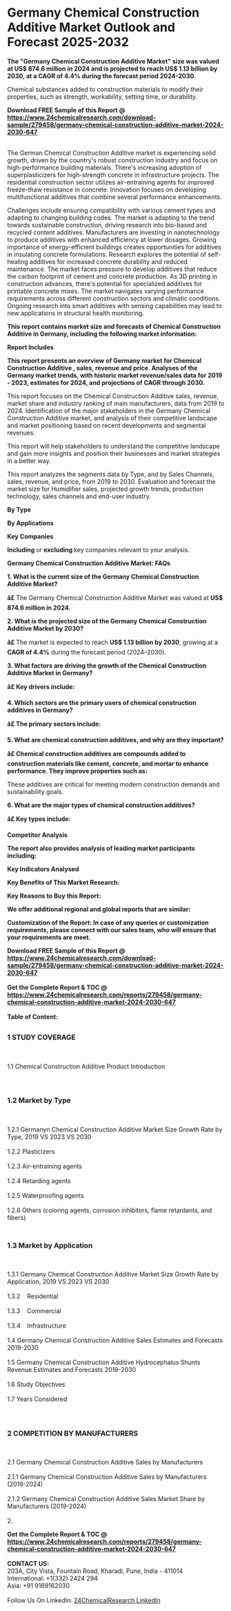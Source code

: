 <h1>Germany Chemical Construction Additive Market Outlook and Forecast 2025-2032</h1><p><strong>The "Germany Chemical Construction Additive Market" size was valued at US$ 874.6 million in 2024 and is projected to reach US$ 1.13 billion by 2030, at a CAGR of 4.4% during the forecast period 2024-2030.</strong></p><p>
</p><p>Chemical substances added to construction materials to modify their properties, such as strength, workability, setting time, or durability.</p><div><b>Download FREE Sample of this Report @ 
            <a href="https://www.24chemicalresearch.com/download-sample/279458/germany-chemical-construction-additive-market-2024-2030-647">
            https://www.24chemicalresearch.com/download-sample/279458/germany-chemical-construction-additive-market-2024-2030-647</a></b></div><br><p>
</p><p>The German Chemical Construction Additive market is experiencing solid growth, driven by the country's robust construction industry and focus on high-performance building materials. There's increasing adoption of superplasticizers for high-strength concrete in infrastructure projects. The residential construction sector utilizes air-entraining agents for improved freeze-thaw resistance in concrete. Innovation focuses on developing multifunctional additives that combine several performance enhancements. </p><p>
</p><p>Challenges include ensuring compatibility with various cement types and adapting to changing building codes. The market is adapting to the trend towards sustainable construction, driving research into bio-based and recycled content additives. Manufacturers are investing in nanotechnology to produce additives with enhanced efficiency at lower dosages. Growing importance of energy-efficient buildings creates opportunities for additives in insulating concrete formulations. Research explores the potential of self-healing additives for increased concrete durability and reduced maintenance. The market faces pressure to develop additives that reduce the carbon footprint of cement and concrete production. As 3D printing in construction advances, there's potential for specialized additives for printable concrete mixes. The market navigates varying performance requirements across different construction sectors and climatic conditions. Ongoing research into smart additives with sensing capabilities may lead to new applications in structural health monitoring.</p><p>
</p><p><strong>This report contains market size and forecasts of Chemical Construction Additive in Germany, including the following market information:</strong></p><p>
</p><p>
</p><p><strong>Report Includes</strong></p><p>
</p><p><strong>This report presents an overview of Germany market for Chemical Construction Additive , sales, revenue and price. Analyses of the Germany market trends, with historic market revenue/sales data for 2019 - 2023, estimates for 2024, and projections of CAGR through 2030.</strong></p><p>
</p><p>This report focuses on the Chemical Construction Additive sales, revenue, market share and industry ranking of main manufacturers, data from 2019 to 2024. Identification of the major stakeholders in the Germany Chemical Construction Additive market, and analysis of their competitive landscape and market positioning based on recent developments and segmental revenues.</p><p>
</p><p>This report will help stakeholders to understand the competitive landscape and gain more insights and position their businesses and market strategies in a better way.</p><p>
</p><p>This report analyzes the segments data by Type, and by Sales Channels, sales, revenue, and price, from 2019 to 2030. Evaluation and forecast the market size for Humidifier sales, projected growth trends, production technology, sales channels and end-user industry.</p><p>
<strong>By Type</strong></p><p>
</p><p>
<strong>By Applications</strong></p><p>
</p><p>
</p><p><strong>Key Companies </strong></p><p>
</p><p>
</p><p><strong>Including </strong>or <strong>excluding </strong>key companies relevant to your analysis.</p><p>
<strong>Germany Chemical Construction Additive Market: FAQs</strong></p><p>
<strong>1. What is the current size of the Germany Chemical Construction Additive Market?</strong></p><p>
</p><p><strong>â£ </strong>The Germany Chemical Construction Additive Market was valued at <strong>US$ 874.6 million in 2024</strong>.</p><p>
<strong>2. What is the projected size of the Germany Chemical Construction Additive Market by 2030?</strong></p><p>
</p><p><strong>â£ </strong>The market is expected to reach <strong>US$ 1.13 billion by 2030</strong>, growing at a <strong>CAGR of 4.4%</strong> during the forecast period (2024–2030).</p><p>
<strong>3. What factors are driving the growth of the Chemical Construction Additive Market in Germany?</strong></p><p>
</p><p><strong>â£ Key drivers include:</strong></p><p>
</p><p>
<strong>4. Which sectors are the primary users of chemical construction additives in Germany?</strong></p><p>
</p><p><strong>â£ The primary sectors include:</strong></p><p>
</p><p>
<strong>5. What are chemical construction additives, and why are they important?</strong></p><p>
</p><p><strong>â£ Chemical construction additives are compounds added to construction materials like cement, concrete, and mortar to enhance performance. They improve properties such as:</strong></p><p>
</p><p>
</p><p>These additives are critical for meeting modern construction demands and sustainability goals.</p><p>
<strong>6. What are the major types of chemical construction additives?</strong></p><p>
</p><p><strong>â£ Key types include:</strong></p><p>
</p><p>
<strong>Competitor Analysis</strong></p><p>
</p><p><strong>The report also provides analysis of leading market participants including:</strong></p><p>
</p><p>
</p><p><strong>Key Indicators Analysed</strong></p><p>
</p><p>
</p><p><strong>Key Benefits of This Market Research:</strong></p><p>
</p><p>
</p><p><strong>Key Reasons to Buy this Report:</strong></p><p>
</p><p>
</p><p><strong>We offer additional regional and global reports that are similar:</strong></p><p>
</p><p>
</p><p><strong>Customization of the Report: In case of any queries or customization requirements, please connect with our sales team, who will ensure that your requirements are meet.</strong></p><div><b>Download FREE Sample of this Report @ 
            <a href="https://www.24chemicalresearch.com/download-sample/279458/germany-chemical-construction-additive-market-2024-2030-647">
            https://www.24chemicalresearch.com/download-sample/279458/germany-chemical-construction-additive-market-2024-2030-647</a></b></div><br><div><b>Get the Complete Report & TOC @ 
            <a href="https://www.24chemicalresearch.com/reports/279458/germany-chemical-construction-additive-market-2024-2030-647">
            https://www.24chemicalresearch.com/reports/279458/germany-chemical-construction-additive-market-2024-2030-647</a></b></div><br>
            <b>Table of Content:</b><p><h2><span style="font-size:16px"><strong>1 STUDY COVERAGE</strong></span></h2><br />
<p>1.1 Chemical Construction Additive Product Introduction</p><br />
<h2><span style="font-size:16px"><strong>1.2 Market by Type</strong></span></h2><br />
<p>1.2.1 Germanyn Chemical Construction Additive Market Size Growth Rate by Type, 2019 VS 2023 VS 2030<br /><br />
1.2.2 Plasticizers&nbsp;&nbsp; &nbsp;<br /><br />
1.2.3 Air-entraining agents<br /><br />
1.2.4 Retarding agents<br /><br />
1.2.5 Waterproofing agents<br /><br />
1.2.6 Others (coloring agents, corrosion inhibitors, flame retardants, and fibers)<br /><br />
<h2><span style="font-size:16px"><strong>1.3 Market by Application</strong></span></h2><br />
<p>1.3.1 Germany Chemical Construction Additive Market Size Growth Rate by Application, 2019 VS 2023 VS 2030<br /><br />
1.3.2&nbsp;&nbsp; &nbsp;Residential<br /><br />
1.3.3&nbsp;&nbsp; &nbsp;Commercial<br /><br />
1.3.4&nbsp;&nbsp; &nbsp;Infrastructure<br /><br />
1.4 Germany Chemical Construction Additive Sales Estimates and Forecasts 2019-2030<br /><br />
1.5 Germany Chemical Construction Additive Hydrocephalus Shunts Revenue Estimates and Forecasts 2019-2030<br /><br />
1.6 Study Objectives<br /><br />
1.7 Years Considered</p><br />
<h2><span style="font-size:16px"><strong>2 COMPETITION BY MANUFACTURERS</strong></span></h2><br />
<p>2.1 Germany Chemical Construction Additive Sales by Manufacturers<br /><br />
2.1.1 Germany Chemical Construction Additive Sales by Manufacturers (2019-2024)<br /><br />
2.1.2 Germany Chemical Construction Additive Sales Market Share by Manufacturers (2019-2024)<br /><br />
2.</p><div><b>Get the Complete Report & TOC @ 
            <a href="https://www.24chemicalresearch.com/reports/279458/germany-chemical-construction-additive-market-2024-2030-647">
            https://www.24chemicalresearch.com/reports/279458/germany-chemical-construction-additive-market-2024-2030-647</a></b></div><br><b>CONTACT US:</b><br>
            203A, City Vista, Fountain Road, Kharadi, Pune, India - 411014<br>
            International: +1(332) 2424 294<br>
            Asia: +91 9169162030 <br><br>
            Follow Us On LinkedIn: <a href="https://www.linkedin.com/company/24chemicalresearch/">24ChemicalResearch LinkedIn</a>